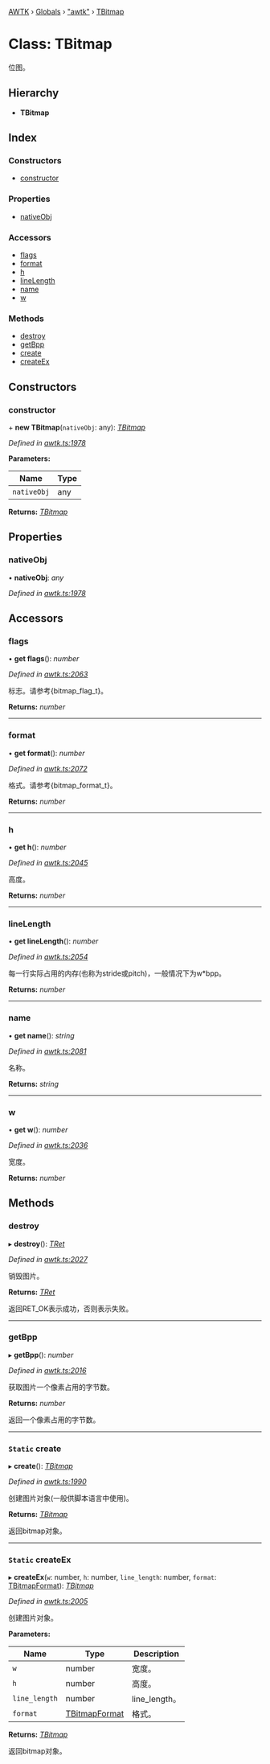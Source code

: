 [AWTK](../README.md) › [Globals](../globals.md) › ["awtk"](../modules/_awtk_.md) › [TBitmap](_awtk_.tbitmap.md)

# Class: TBitmap

位图。

## Hierarchy

* **TBitmap**

## Index

### Constructors

* [constructor](_awtk_.tbitmap.md#constructor)

### Properties

* [nativeObj](_awtk_.tbitmap.md#nativeobj)

### Accessors

* [flags](_awtk_.tbitmap.md#flags)
* [format](_awtk_.tbitmap.md#format)
* [h](_awtk_.tbitmap.md#h)
* [lineLength](_awtk_.tbitmap.md#linelength)
* [name](_awtk_.tbitmap.md#name)
* [w](_awtk_.tbitmap.md#w)

### Methods

* [destroy](_awtk_.tbitmap.md#destroy)
* [getBpp](_awtk_.tbitmap.md#getbpp)
* [create](_awtk_.tbitmap.md#static-create)
* [createEx](_awtk_.tbitmap.md#static-createex)

## Constructors

###  constructor

\+ **new TBitmap**(`nativeObj`: any): *[TBitmap](_awtk_.tbitmap.md)*

*Defined in [awtk.ts:1978](https://github.com/zlgopen/awtk-binding/blob/d304871/tools/code_gen/js/output/awtk.ts#L1978)*

**Parameters:**

Name | Type |
------ | ------ |
`nativeObj` | any |

**Returns:** *[TBitmap](_awtk_.tbitmap.md)*

## Properties

###  nativeObj

• **nativeObj**: *any*

*Defined in [awtk.ts:1978](https://github.com/zlgopen/awtk-binding/blob/d304871/tools/code_gen/js/output/awtk.ts#L1978)*

## Accessors

###  flags

• **get flags**(): *number*

*Defined in [awtk.ts:2063](https://github.com/zlgopen/awtk-binding/blob/d304871/tools/code_gen/js/output/awtk.ts#L2063)*

标志。请参考{bitmap_flag_t}。

**Returns:** *number*

___

###  format

• **get format**(): *number*

*Defined in [awtk.ts:2072](https://github.com/zlgopen/awtk-binding/blob/d304871/tools/code_gen/js/output/awtk.ts#L2072)*

格式。请参考{bitmap_format_t}。

**Returns:** *number*

___

###  h

• **get h**(): *number*

*Defined in [awtk.ts:2045](https://github.com/zlgopen/awtk-binding/blob/d304871/tools/code_gen/js/output/awtk.ts#L2045)*

高度。

**Returns:** *number*

___

###  lineLength

• **get lineLength**(): *number*

*Defined in [awtk.ts:2054](https://github.com/zlgopen/awtk-binding/blob/d304871/tools/code_gen/js/output/awtk.ts#L2054)*

每一行实际占用的内存(也称为stride或pitch)，一般情况下为w*bpp。

**Returns:** *number*

___

###  name

• **get name**(): *string*

*Defined in [awtk.ts:2081](https://github.com/zlgopen/awtk-binding/blob/d304871/tools/code_gen/js/output/awtk.ts#L2081)*

名称。

**Returns:** *string*

___

###  w

• **get w**(): *number*

*Defined in [awtk.ts:2036](https://github.com/zlgopen/awtk-binding/blob/d304871/tools/code_gen/js/output/awtk.ts#L2036)*

宽度。

**Returns:** *number*

## Methods

###  destroy

▸ **destroy**(): *[TRet](../enums/_awtk_.tret.md)*

*Defined in [awtk.ts:2027](https://github.com/zlgopen/awtk-binding/blob/d304871/tools/code_gen/js/output/awtk.ts#L2027)*

销毁图片。

**Returns:** *[TRet](../enums/_awtk_.tret.md)*

返回RET_OK表示成功，否则表示失败。

___

###  getBpp

▸ **getBpp**(): *number*

*Defined in [awtk.ts:2016](https://github.com/zlgopen/awtk-binding/blob/d304871/tools/code_gen/js/output/awtk.ts#L2016)*

获取图片一个像素占用的字节数。

**Returns:** *number*

返回一个像素占用的字节数。

___

### `Static` create

▸ **create**(): *[TBitmap](_awtk_.tbitmap.md)*

*Defined in [awtk.ts:1990](https://github.com/zlgopen/awtk-binding/blob/d304871/tools/code_gen/js/output/awtk.ts#L1990)*

创建图片对象(一般供脚本语言中使用)。

**Returns:** *[TBitmap](_awtk_.tbitmap.md)*

返回bitmap对象。

___

### `Static` createEx

▸ **createEx**(`w`: number, `h`: number, `line_length`: number, `format`: [TBitmapFormat](../enums/_awtk_.tbitmapformat.md)): *[TBitmap](_awtk_.tbitmap.md)*

*Defined in [awtk.ts:2005](https://github.com/zlgopen/awtk-binding/blob/d304871/tools/code_gen/js/output/awtk.ts#L2005)*

创建图片对象。

**Parameters:**

Name | Type | Description |
------ | ------ | ------ |
`w` | number | 宽度。 |
`h` | number | 高度。 |
`line_length` | number | line_length。 |
`format` | [TBitmapFormat](../enums/_awtk_.tbitmapformat.md) | 格式。  |

**Returns:** *[TBitmap](_awtk_.tbitmap.md)*

返回bitmap对象。
